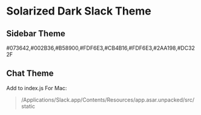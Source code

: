 # Solarized Dark Slack Theme
## Sidebar Theme
#073642,#002B36,#B58900,#FDF6E3,#CB4B16,#FDF6E3,#2AA198,#DC322F

## Chat Theme
Add to index.js
For Mac:
> /Applications/Slack.app/Contents/Resources/app.asar.unpacked/src/static

